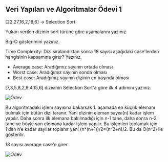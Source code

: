 ## Veri Yapıları ve Algoritmalar Ödevi 1
[22,27,16,2,18,6] -> Selection Sort

Yukarı verilen dizinin sort türüne göre aşamalarını yazınız.

Big-O gösterimini yazınız.

Time Complexity: Dizi sıralandıktan sonra 18 sayısı aşağıdaki case'lerden hangisinin kapsamına girer? Yazınız.

- Average case: Aradığımız sayının ortada olması
- Worst case: Aradığımız sayının sonda olması
- Best case: Aradığımız sayının dizinin en başında olması

[7,3,5,8,2,9,4,15,6] dizisinin Selection Sort'a göre ilk 4 adımını yazınız.

![Ödev](https://raw.githubusercontent.com/AlperenAktas05/Patika-FrontEnd-Odevleri/main/%C3%96dev13/img/%C3%96dev13.png?token=GHSAT0AAAAAACINEHFLD4LEMZUIXHVUMYVQZKE4ZSQ)

Bu algoritmadaki işlem sayısına bakarsak 1. aşamada en küçük elemanı bulmak için bütün dizi taranır. Yani dizinin eleman sayısı(n) kadar işlem yapılır. Daha sonra ilk elemana bakılmadığı için n-1 tane, daha sonra n-2 tane ve böyle son elemana kadar işlem yapılır. Bu işlemleri toplamak için 1’den n’e kadar sayılar toplanır yani (n*(n+1))/2=(n^2+n)/2. Bu da O(n^2) ile gösterilir.

18 sayısı average case'e girer.

![Ödev](https://raw.githubusercontent.com/AlperenAktas05/Patika-FrontEnd-Odevleri/main/%C3%96dev13/img/%C3%96dev13_2.png?token=GHSAT0AAAAAACINEHFKQBAGLSZGK4Q5L4D6ZKE4Z3Q)